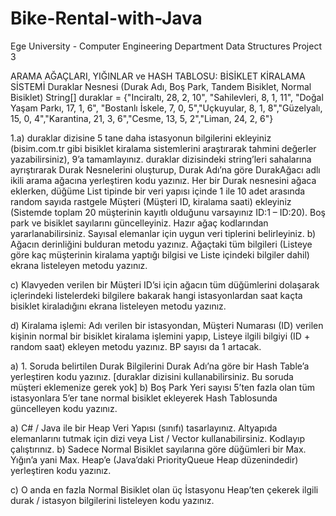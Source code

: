 # Bike-Rental-with-Java
Ege University - Computer Engineering Department Data Structures Project 3

ARAMA AĞAÇLARI, YIĞINLAR ve HASH TABLOSU: BİSİKLET KİRALAMA SİSTEMİ
Duraklar Nesnesi (Durak Adı, Boş Park, Tandem Bisiklet, Normal Bisiklet)
         String[] duraklar = {"Inciraltı, 28, 2, 10", "Sahilevleri, 8, 1, 11", "Doğal Yaşam Parkı, 17, 1, 6", "Bostanlı İskele, 7, 0, 5","Uçkuyular, 8, 1, 8","Güzelyalı, 15, 0, 4","Karantina, 21, 3, 6","Cesme, 13, 5, 2","Liman, 24, 2, 6"}
         
1.a) duraklar dizisine 5 tane daha istasyonun bilgilerini ekleyiniz (bisim.com.tr gibi bisiklet kiralama sistemlerini araştırarak tahmini değerler yazabilirsiniz), 9’a tamamlayınız. duraklar dizisindeki string’leri sahalarına ayrıştırarak Durak Nesnelerini oluşturup, Durak Adı’na göre DurakAğacı adlı ikili arama ağacına yerleştiren kodu yazınız. Her bir Durak nesnesini ağaca eklerken, düğüme List tipinde bir veri yapısı içinde 1 ile 10 adet arasında random sayıda rastgele Müşteri (Müşteri ID, kiralama saati) ekleyiniz (Sistemde toplam 20 müşterinin kayıtlı olduğunu varsayınız ID:1 – ID:20). Boş park ve bisiklet sayılarını güncelleyiniz. Hazır ağaç kodlarından yararlanabilirsiniz. Sayısal elemanlar için uygun veri tiplerini belirleyiniz.
b) Ağacın derinliğini bulduran metodu yazınız. Ağaçtaki tüm bilgileri (Listeye göre kaç müşterinin kiralama yaptığı bilgisi ve Liste içindeki bilgiler dahil) ekrana listeleyen metodu yazınız.

c) Klavyeden verilen bir Müşteri ID’si için ağacın tüm düğümlerini dolaşarak içlerindeki listelerdeki bilgilere bakarak hangi istasyonlardan saat kaçta bisiklet kiraladığını ekrana listeleyen metodu yazınız.

d) Kiralama işlemi: Adı verilen bir istasyondan, Müşteri Numarası (ID) verilen kişinin normal bir bisiklet kiralama işlemini yapıp, Listeye ilgili bilgiyi (ID + random saat) ekleyen metodu yazınız. BP sayısı da 1 artacak.

a) 1. Soruda belirtilen Durak Bilgilerini Durak Adı’na göre bir Hash Table’a yerleştiren kodu yazınız. [duraklar dizisini kullanabilirsiniz. Bu soruda müşteri eklemenize gerek yok]
b) Boş Park Yeri sayısı 5’ten fazla olan tüm istasyonlara 5’er tane normal bisiklet ekleyerek Hash Tablosunda güncelleyen kodu yazınız.

a) C# / Java ile bir Heap Veri Yapısı (sınıfı) tasarlayınız. Altyapıda elemanlarını tutmak için dizi veya List / Vector kullanabilirsiniz. Kodlayıp çalıştırınız.
b) Sadece Normal Bisiklet sayılarına göre düğümleri bir Max. Yığın’a yani Max. Heap’e (Java’daki PriorityQueue Heap düzenindedir) yerleştiren kodu yazınız.

c) O anda en fazla Normal Bisiklet olan üç İstasyonu Heap’ten çekerek ilgili durak / istasyon bilgilerini listeleyen kodu yazınız.
